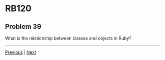 # RB120
## Problem 39

What is the relationship between classes and objects in Ruby?

---

[Previous](38.md) | [Next](40.md)

